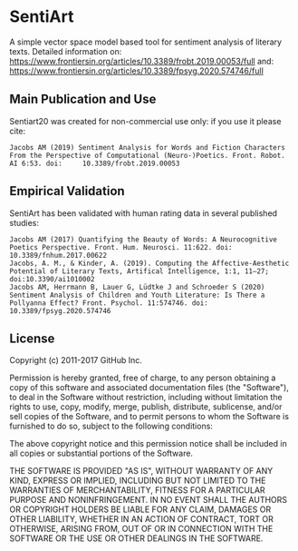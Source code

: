 # SentiArt
A simple vector space model based tool for sentiment analysis of literary texts.
Detailed information on: https://www.frontiersin.org/articles/10.3389/frobt.2019.00053/full and: https://www.frontiersin.org/articles/10.3389/fpsyg.2020.574746/full

## Main Publication and Use
Sentiart20 was created for non-commercial use only: if you use it please cite:

    Jacobs AM (2019) Sentiment Analysis for Words and Fiction Characters From the Perspective of Computational (Neuro-)Poetics. Front. Robot. AI 6:53. doi:     10.3389/frobt.2019.00053 

## Empirical Validation
SentiArt has been validated with human rating data in several published studies:
    
    Jacobs AM (2017) Quantifying the Beauty of Words: A Neurocognitive Poetics Perspective. Front. Hum. Neurosci. 11:622. doi: 10.3389/fnhum.2017.00622
    Jacobs, A. M., & Kinder, A. (2019). Computing the Affective-Aesthetic Potential of Literary Texts, Artifical Intelligence, 1:1, 11–27; doi:10.3390/ai1010002 
    Jacobs AM, Herrmann B, Lauer G, Lüdtke J and Schroeder S (2020) Sentiment Analysis of Children and Youth Literature: Is There a Pollyanna Effect? Front. Psychol. 11:574746. doi: 10.3389/fpsyg.2020.574746 

## License
Copyright (c) 2011-2017 GitHub Inc.

Permission is hereby granted, free of charge, to any person obtaining a copy of this software and associated documentation files (the "Software"), to deal in the Software without restriction, including without limitation the rights to use, copy, modify, merge, publish, distribute, sublicense, and/or sell copies of the Software, and to permit persons to whom the Software is furnished to do so, subject to the following conditions:

The above copyright notice and this permission notice shall be included in all copies or substantial portions of the Software.

THE SOFTWARE IS PROVIDED "AS IS", WITHOUT WARRANTY OF ANY KIND, EXPRESS OR IMPLIED, INCLUDING BUT NOT LIMITED TO THE WARRANTIES OF MERCHANTABILITY, FITNESS FOR A PARTICULAR PURPOSE AND NONINFRINGEMENT. IN NO EVENT SHALL THE AUTHORS OR COPYRIGHT HOLDERS BE LIABLE FOR ANY CLAIM, DAMAGES OR OTHER LIABILITY, WHETHER IN AN ACTION OF CONTRACT, TORT OR OTHERWISE, ARISING FROM, OUT OF OR IN CONNECTION WITH THE SOFTWARE OR THE USE OR OTHER DEALINGS IN THE SOFTWARE.
